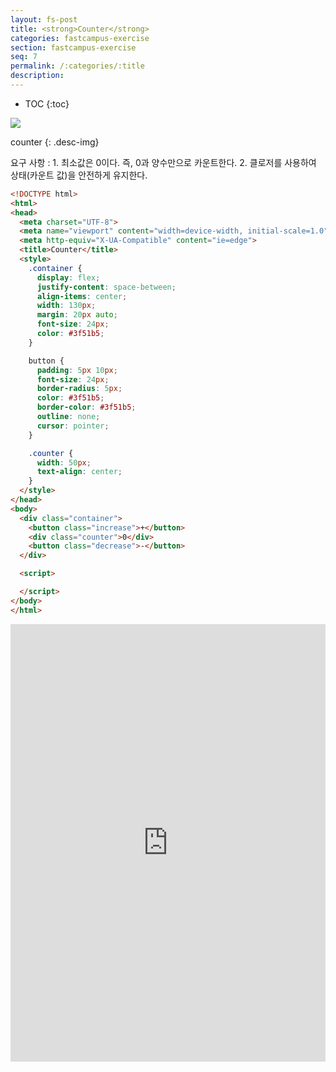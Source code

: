 ```yaml
---
layout: fs-post
title: <strong>Counter</strong>
categories: fastcampus-exercise
section: fastcampus-exercise
seq: 7
permalink: /:categories/:title
description:
---
```


* TOC
{:toc}

![](/assets/fs-images/exercise/counter.gif)

counter
{: .desc-img}

요구 사항
: 1. 최소값은 0이다. 즉, 0과 양수만으로 카운트한다.
2. 클로저를 사용하여 상태(카운트 값)을 안전하게 유지한다.

```html
<!DOCTYPE html>
<html>
<head>
  <meta charset="UTF-8">
  <meta name="viewport" content="width=device-width, initial-scale=1.0">
  <meta http-equiv="X-UA-Compatible" content="ie=edge">
  <title>Counter</title>
  <style>
    .container {
      display: flex;
      justify-content: space-between;
      align-items: center;
      width: 130px;
      margin: 20px auto;
      font-size: 24px;
      color: #3f51b5;
    }

    button {
      padding: 5px 10px;
      font-size: 24px;
      border-radius: 5px;
      color: #3f51b5;
      border-color: #3f51b5;
      outline: none;
      cursor: pointer;
    }

    .counter {
      width: 50px;
      text-align: center;
    }
  </style>
</head>
<body>
  <div class="container">
    <button class="increase">+</button>
    <div class="counter">0</div>
    <button class="decrease">-</button>
  </div>

  <script>

  </script>
</body>
</html>
```

<iframe src="https://stackblitz.com/edit/angular-counter-exam?ctl=1&embed=1&hideNavigation=1&file=src/app/counter/counter.component.ts" frameborder="0" width="100%" height="700"></iframe>
